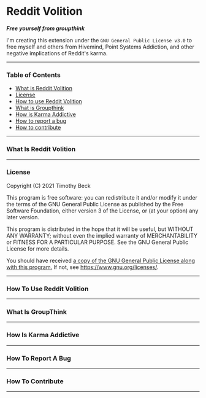 # Reddit Volition

___Free yourself from groupthink___

I'm creating this extension under the `GNU General Public License v3.0` to free myself and others from Hivemind, Point Systems Addiction, and other negative implications of Reddit's karma.

___

### Table of Contents

- [What is Reddit Volition](./README.md#What-Is-Reddit-Volition)
- [License](./README.md#)
- [How to use Reddit Volition](./README.md#How-To-Use-Reddit-Volition)
- [What is Groupthink](./README.md#How-To-Use-Reddit-Volition)
- [How is Karma Addictive](./README.md#What-Is-GroupThink)
- [How to report a bug](./README.md#How-Is-Karma-Addictive)
- [How to contribute](./README.md#How-To-Report-A-Bug)

___

### What Is Reddit Volition



___

### License

Copyright (C) 2021 Timothy Beck

This program is free software: you can redistribute it and/or modify
it under the terms of the GNU General Public License as published by
the Free Software Foundation, either version 3 of the License, or
(at your option) any later version.

This program is distributed in the hope that it will be useful,
but WITHOUT ANY WARRANTY; without even the implied warranty of
MERCHANTABILITY or FITNESS FOR A PARTICULAR PURPOSE.  See the
GNU General Public License for more details.

You should have received [a copy of the GNU General Public License
along with this program.](./LICENSE.txt)  If not, see <https://www.gnu.org/licenses/>.

___


### How To Use Reddit Volition

___

### What Is GroupThink

___

### How Is Karma Addictive

___

### How To Report A Bug

___

### How To Contribute

___


